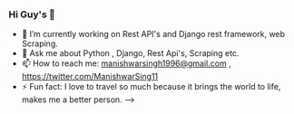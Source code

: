 ### Hi Guy's 👋

- 🔭 I’m currently working on Rest API's and Django rest framework, web Scraping.
- 💬 Ask me about Python , Django, Rest Api's, Scraping etc.
- 📫 How to reach me: manishwarsingh1996@gmail.com , https://twitter.com/ManishwarSing11
- ⚡ Fun fact: I love to travel so much because it brings the world to life, makes me a better person.
-->


